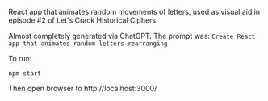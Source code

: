 React app that animates random movements of letters, used as visual aid in episode #2 of Let's Crack Historical Ciphers.

Almost completely generated via ChatGPT.  The prompt was:  `Create React app that animates random letters rearranging`

To run:

`npm start`

Then open browser to http://localhost:3000/
